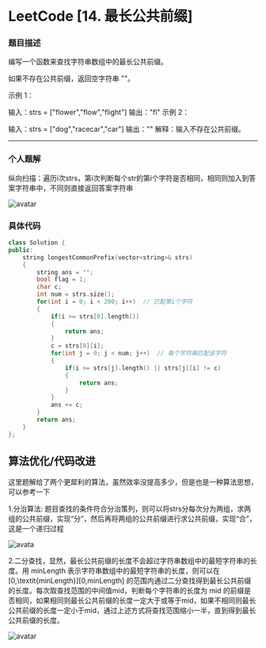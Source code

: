 # LeetCode [14. 最长公共前缀]

### 题目描述

编写一个函数来查找字符串数组中的最长公共前缀。

如果不存在公共前缀，返回空字符串 ""。

 

示例 1：

输入：strs = ["flower","flow","flight"]
输出："fl"
示例 2：

输入：strs = ["dog","racecar","car"]
输出：""
解释：输入不存在公共前缀。

-----

### 个人题解

纵向扫描：遍历i次strs，第i次判断每个str的第i个字符是否相同，相同则加入到答案字符串中，不同则直接返回答案字符串  

![avatar]( https://assets.leetcode-cn.com/solution-static/14/14_fig2.png)





### 具体代码

```c++
class Solution {
public:
    string longestCommonPrefix(vector<string>& strs) 
    {
        string ans = "";
        bool flag = 1;
        char c;
        int num = strs.size();
        for(int i = 0; i < 200; i++)  // 匹配第i个字符
        {
            if(i >= strs[0].length())
            {
                return ans;
            }
            c = strs[0][i];
            for(int j = 0; j < num; j++)  // 每个字符串匹配该字符
            {
                if(i >= strs[j].length() || strs[j][i] != c)
                {
                    return ans;
                }
            }
            ans += c;
        }
        return ans;
    }
};


```

## 算法优化/代码改进

这里题解给了两个更犀利的算法，虽然效率没提高多少，但是也是一种算法思想，可以参考一下

1.分治算法:  题目查找的条件符合分治策列，则可以将strs分每次分为两组，求两组的公共前缀，实现“分”，然后再将两组的公共前缀进行求公共前缀，实现“合”，这是一个递归过程

![avata](https://assets.leetcode-cn.com/solution-static/14/14_fig3.png)

2.二分查找，显然，最长公共前缀的长度不会超过字符串数组中的最短字符串的长度。用 minLength 表示字符串数组中的最短字符串的长度，则可以在 [0,\textit{minLength}][0,minLength] 的范围内通过二分查找得到最长公共前缀的长度。每次取查找范围的中间值mid，判断每个字符串的长度为 mid 的前缀是否相同，如果相同则最长公共前缀的长度一定大于或等于mid，如果不相同则最长公共前缀的长度一定小于mid，通过上述方式将查找范围缩小一半，直到得到最长公共前缀的长度。

![avatar](https://assets.leetcode-cn.com/solution-static/14/14_fig4.png)

```c++

```

